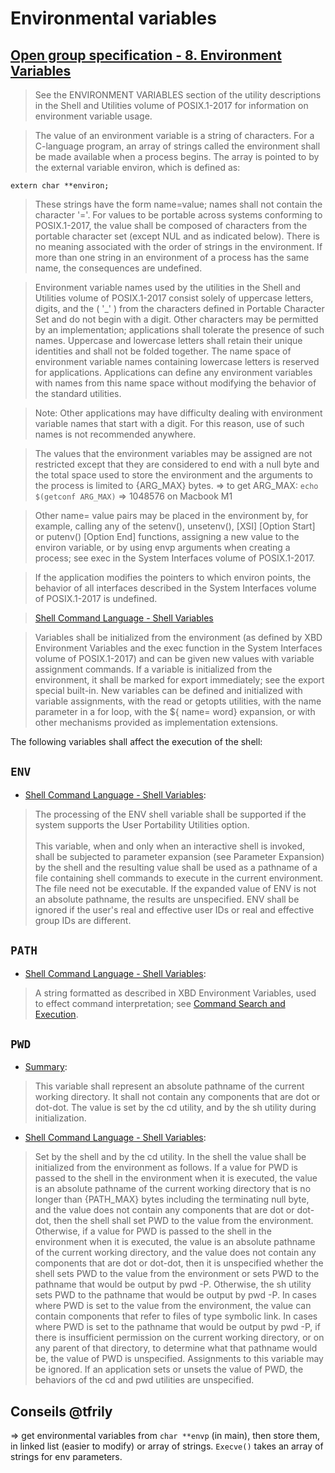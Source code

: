 # Environmental variables
## [Open group specification - 8. Environment Variables](https://pubs.opengroup.org/onlinepubs/9699919799/basedefs/V1_chap08.html)
> See the ENVIRONMENT VARIABLES section of the utility descriptions in the Shell and Utilities volume of POSIX.1-2017 for information on environment variable usage.

>The value of an environment variable is a string of characters. For a C-language program, an array of strings called the environment shall be made available when a process begins. The array is pointed to by the external variable environ, which is defined as:

`extern char **environ;`

>These strings have the form name=value; names shall not contain the character '='. For values to be portable across systems conforming to POSIX.1-2017, the value shall be composed of characters from the portable character set (except NUL and as indicated below). There is no meaning associated with the order of strings in the environment. If more than one string in an environment of a process has the same name, the consequences are undefined.

>Environment variable names used by the utilities in the Shell and Utilities volume of POSIX.1-2017 consist solely of uppercase letters, digits, and the <underscore> ( '_' ) from the characters defined in Portable Character Set and do not begin with a digit. Other characters may be permitted by an implementation; applications shall tolerate the presence of such names. Uppercase and lowercase letters shall retain their unique identities and shall not be folded together. The name space of environment variable names containing lowercase letters is reserved for applications. Applications can define any environment variables with names from this name space without modifying the behavior of the standard utilities.

>Note:
>    Other applications may have difficulty dealing with environment variable names that start with a digit. For this reason, use of such names is not recommended anywhere.

>The values that the environment variables may be assigned are not restricted except that they are considered to end with a null byte and the total space used to store the environment and the arguments to the process is limited to {ARG_MAX} bytes.
=> to get ARG_MAX: `echo $(getconf ARG_MAX)` => 1048576 on Macbook M1

>Other name= value pairs may be placed in the environment by, for example, calling any of the setenv(), unsetenv(), [XSI] [Option Start]  or putenv() [Option End] functions, assigning a new value to the environ variable, or by using envp arguments when creating a process; see exec in the System Interfaces volume of POSIX.1-2017.

>If the application modifies the pointers to which environ points, the behavior of all interfaces described in the System Interfaces volume of POSIX.1-2017 is undefined.

> [Shell Command Language - Shell Variables](https://pubs.opengroup.org/onlinepubs/9699919799/utilities/V3_chap02.html#tag_18_05_03)

> Variables shall be initialized from the environment (as defined by XBD Environment Variables and the exec function in the System Interfaces volume of POSIX.1-2017) and can be given new values with variable assignment commands. If a variable is initialized from the environment, it shall be marked for export immediately; see the export special built-in. New variables can be defined and initialized with variable assignments, with the read or getopts utilities, with the name parameter in a for loop, with the ${ name= word} expansion, or with other mechanisms provided as implementation extensions.

The following variables shall affect the execution of the shell:

## `ENV`
- [Shell Command Language - Shell Variables](https://pubs.opengroup.org/onlinepubs/9699919799/utilities/V3_chap02.html#tag_18_05_03):
>The processing of the ENV shell variable shall be supported if the system supports the User Portability Utilities option.<br><br>
>This variable, when and only when an interactive shell is invoked, shall be subjected to parameter expansion (see Parameter Expansion) by the shell and the resulting value shall be used as a pathname of a file containing shell commands to execute in the current environment. The file need not be executable. If the expanded value of ENV is not an absolute pathname, the results are unspecified. ENV shall be ignored if the user's real and effective user IDs or real and effective group IDs are different.

## `PATH`
- [Shell Command Language - Shell Variables](https://pubs.opengroup.org/onlinepubs/9699919799/utilities/V3_chap02.html#tag_18_05_03):
> A string formatted as described in XBD Environment Variables, used to effect command interpretation; see [Command Search and Execution](https://pubs.opengroup.org/onlinepubs/9699919799/utilities/V3_chap02.html#tag_18_09_01_01).

## `PWD`
- [Summary](https://pubs.opengroup.org/onlinepubs/9699919799/basedefs/V1_chap08.html):
> This variable shall represent an absolute pathname of the current working directory. It shall not contain any components that are dot or dot-dot. The value is set by the cd utility, and by the sh utility during initialization.
- [Shell Command Language - Shell Variables](https://pubs.opengroup.org/onlinepubs/9699919799/utilities/V3_chap02.html#tag_18_05_03):
> Set by the shell and by the cd utility. In the shell the value shall be initialized from the environment as follows. If a value for PWD is passed to the shell in the environment when it is executed, the value is an absolute pathname of the current working directory that is no longer than {PATH_MAX} bytes including the terminating null byte, and the value does not contain any components that are dot or dot-dot, then the shell shall set PWD to the value from the environment. Otherwise, if a value for PWD is passed to the shell in the environment when it is executed, the value is an absolute pathname of the current working directory, and the value does not contain any components that are dot or dot-dot, then it is unspecified whether the shell sets PWD to the value from the environment or sets PWD to the pathname that would be output by pwd -P. Otherwise, the sh utility sets PWD to the pathname that would be output by pwd -P. In cases where PWD is set to the value from the environment, the value can contain components that refer to files of type symbolic link. In cases where PWD is set to the pathname that would be output by pwd -P, if there is insufficient permission on the current working directory, or on any parent of that directory, to determine what that pathname would be, the value of PWD is unspecified. Assignments to this variable may be ignored. If an application sets or unsets the value of PWD, the behaviors of the cd and pwd utilities are unspecified.

## Conseils @tfrily
=> get environmental variables from `char **envp` (in main), then store them, in linked list (easier to modify) or array of strings. `Execve()` takes an array of strings for env parameters.
